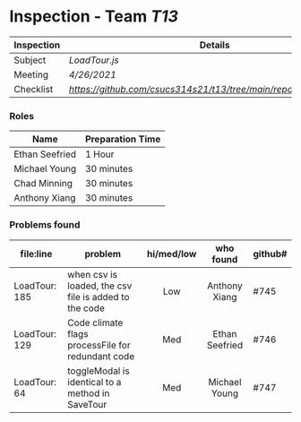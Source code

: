 # Inspection - Team *T13* 
 
| Inspection | Details |
| ----- | ----- |
| Subject | *LoadTour.js* |
| Meeting | *4/26/2021* |
| Checklist | *https://github.com/csucs314s21/t13/tree/main/reports/checklist.md* |

### Roles

| Name | Preparation Time |
| ---- | ---- |
| Ethan Seefried | 1 Hour |
| Michael Young |  30 minutes |
| Chad Minning | 30 minutes |
| Anthony Xiang | 30 minutes |

### Problems found

| file:line | problem | hi/med/low | who found | github#  |
| --- | --- | :---: | :---: | --- |
| LoadTour: 185 | when csv is loaded, the csv file is added to the code | Low | Anthony Xiang | #745|
| LoadTour: 129 | Code climate flags processFile for redundant code | Med | Ethan Seefried | #746 |
| LoadTour: 64  | toggleModal is identical to a method in SaveTour | Med | Michael Young | #747 | 
